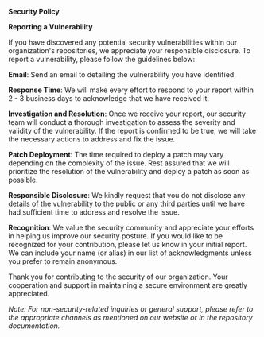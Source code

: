 **Security Policy**

**Reporting a Vulnerability**

If you have discovered any potential security vulnerabilities within our organization's repositories, we appreciate your responsible disclosure. To report a vulnerability, please follow the guidelines below:

**Email**: Send an email to detailing the vulnerability you have identified.

**Response Time**: We will make every effort to respond to your report within 2 - 3 business days to acknowledge that we have received it.

**Investigation and Resolution**: Once we receive your report, our security team will conduct a thorough investigation to assess the severity and validity of the vulnerability. If the report is confirmed to be true, we will take the necessary actions to address and fix the issue.

**Patch Deployment**: The time required to deploy a patch may vary depending on the complexity of the issue. Rest assured that we will prioritize the resolution of the vulnerability and deploy a patch as soon as possible.

**Responsible Disclosure**: We kindly request that you do not disclose any details of the vulnerability to the public or any third parties until we have had sufficient time to address and resolve the issue.

**Recognition**: We value the security community and appreciate your efforts in helping us improve our security posture. If you would like to be recognized for your contribution, please let us know in your initial report. We can include your name (or alias) in our list of acknowledgments unless you prefer to remain anonymous.

Thank you for contributing to the security of our organization. Your cooperation and support in maintaining a secure environment are greatly appreciated.

*Note: For non-security-related inquiries or general support, please refer to the appropriate channels as mentioned on our website or in the repository documentation.*

